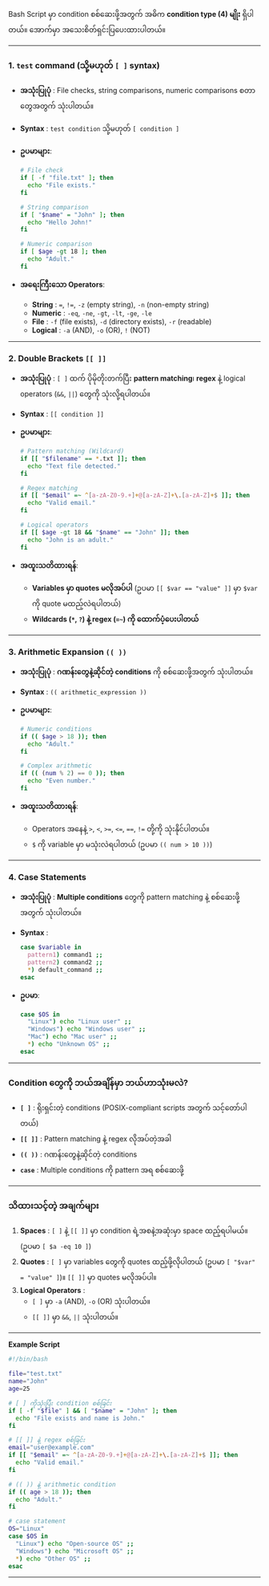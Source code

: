 
Bash Script မှာ condition စစ်ဆေးဖို့အတွက် အဓိက **condition type (4) မျိုး** ရှိပါတယ်။ အောက်မှာ အသေးစိတ်ရှင်းပြပေးထားပါတယ်။

---

### **1. `test` command (သို့မဟုတ် `[ ]` syntax)**
- **အသုံးပြုပုံ** : File checks, string comparisons, numeric comparisons စတာတွေအတွက် သုံးပါတယ်။
- **Syntax** : `test condition` သို့မဟုတ် `[ condition ]`
- **ဥပမာများ**:

  ```bash
  # File check
  if [ -f "file.txt" ]; then
    echo "File exists."
  fi

  # String comparison
  if [ "$name" = "John" ]; then
    echo "Hello John!"
  fi

  # Numeric comparison
  if [ $age -gt 18 ]; then
    echo "Adult."
  fi
  ```

- **အရေးကြီးသော Operators**:
  - **String** : `=`, `!=`, `-z` (empty string), `-n` (non-empty string)
  - **Numeric** : `-eq`, `-ne`, `-gt`, `-lt`, `-ge`, `-le`
  - **File** : `-f` (file exists), `-d` (directory exists), `-r` (readable)
  - **Logical** : `-a` (AND), `-o` (OR), `!` (NOT)

---

### **2. Double Brackets `[[ ]]`**
- **အသုံးပြုပုံ** : `[ ]` ထက် ပိုမိုတိုးတက်ပြီး **pattern matching**၊ **regex** နဲ့ logical operators (`&&`, `||`) တွေကို သုံးလို့ရပါတယ်။
- **Syntax** : `[[ condition ]]`
- **ဥပမာများ**:

  ```bash
  # Pattern matching (Wildcard)
  if [[ "$filename" == *.txt ]]; then
    echo "Text file detected."
  fi

  # Regex matching
  if [[ "$email" =~ ^[a-zA-Z0-9.+]+@[a-zA-Z]+\.[a-zA-Z]+$ ]]; then
    echo "Valid email."
  fi

  # Logical operators
  if [[ $age -gt 18 && "$name" == "John" ]]; then
    echo "John is an adult."
  fi
  ```

- **အထူးသတိထားရန်**:
  - **Variables မှာ quotes မလိုအပ်ပါ** (ဥပမာ `[[ $var == "value" ]]` မှာ `$var` ကို quote မထည့်လဲရပါတယ်)
  - **Wildcards (`*`, `?`) နဲ့ regex (`=~`) ကို ထောက်ပံ့ပေးပါတယ်**

---

### **3. Arithmetic Expansion `(( ))`**
- **အသုံးပြုပုံ** : **ဂဏန်းတွေနဲ့ဆိုင်တဲ့ conditions** ကို စစ်ဆေးဖို့အတွက် သုံးပါတယ်။
- **Syntax** : `(( arithmetic_expression ))`
- **ဥပမာများ**:

  ```bash
  # Numeric conditions
  if (( $age > 18 )); then
    echo "Adult."
  fi

  # Complex arithmetic
  if (( (num % 2) == 0 )); then
    echo "Even number."
  fi
  ```

- **အထူးသတိထားရန်**:
  - Operators အနေနဲ့ `>`, `<`, `>=`, `<=`, `==`, `!=` တို့ကို သုံးနိုင်ပါတယ်။
  - `$` ကို variable မှာ မသုံးလဲရပါတယ် (ဥပမာ `(( num > 10 ))`)

---

### **4. Case Statements**
- **အသုံးပြုပုံ** : **Multiple conditions** တွေကို pattern matching နဲ့ စစ်ဆေးဖို့အတွက် သုံးပါတယ်။
- **Syntax** : 
  ```bash
  case $variable in
    pattern1) command1 ;;
    pattern2) command2 ;;
    *) default_command ;;
  esac
  ```
- **ဥပမာ**:

  ```bash
  case $OS in
    "Linux") echo "Linux user" ;;
    "Windows") echo "Windows user" ;;
    "Mac") echo "Mac user" ;;
    *) echo "Unknown OS" ;;
  esac
  ```

---

### **Condition တွေကို ဘယ်အချိန်မှာ ဘယ်ဟာသုံးမလဲ?**
- **`[ ]`** : ရိုးရှင်းတဲ့ conditions (POSIX-compliant scripts အတွက် သင့်တော်ပါတယ်)
- **`[[ ]]`** : Pattern matching နဲ့ regex လိုအပ်တဲ့အခါ
- **`(( ))`** : ဂဏန်းတွေနဲ့ဆိုင်တဲ့ conditions
- **`case`** : Multiple conditions ကို pattern အရ စစ်ဆေးဖို့

---

### **သိထားသင့်တဲ့ အချက်များ**
1. **Spaces** : `[ ]` နဲ့ `[[ ]]` မှာ condition ရဲ့အစနဲ့အဆုံးမှာ space ထည့်ရပါမယ်။ (ဥပမာ `[ $a -eq 10 ]`)
2. **Quotes** : `[ ]` မှာ variables တွေကို quotes ထည့်ဖို့လိုပါတယ် (ဥပမာ `[ "$var" = "value" ]`)။ `[[ ]]` မှာ quotes မလိုအပ်ပါ။
3. **Logical Operators** : 
   - `[ ]` မှာ `-a` (AND), `-o` (OR) သုံးပါတယ်။
   - `[[ ]]` မှာ `&&`, `||` သုံးပါတယ်။

---

**Example Script**

```bash
#!/bin/bash

file="test.txt"
name="John"
age=25

# [ ] ကိုသုံးပြီး condition စစ်ခြင်း
if [ -f "$file" ] && [ "$name" = "John" ]; then
  echo "File exists and name is John."
fi

# [[ ]] နဲ့ regex စစ်ခြင်း
email="user@example.com"
if [[ "$email" =~ ^[a-zA-Z0-9.+]+@[a-zA-Z]+\.[a-zA-Z]+$ ]]; then
  echo "Valid email."
fi

# (( )) နဲ့ arithmetic condition
if (( age > 18 )); then
  echo "Adult."
fi

# case statement
OS="Linux"
case $OS in
  "Linux") echo "Open-source OS" ;;
  "Windows") echo "Microsoft OS" ;;
  *) echo "Other OS" ;;
esac
```

---

